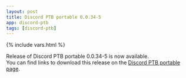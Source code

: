 ```yaml
---
layout: post
title: Discord PTB portable 0.0.34-5
app: discord-ptb
tags: [discord-ptb]
---
```

{% include vars.html %}

Release of Discord PTB portable 0.0.34-5 is now available.<br />
You can find links to download this release on the [Discord PTB portable page](/app/discord-ptb-portable).